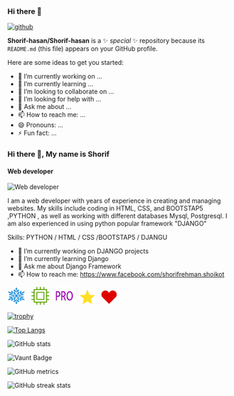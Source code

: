 ### Hi there 👋
[<img src='https://cdn.jsdelivr.net/npm/simple-icons@3.0.1/icons/github.svg' alt='github' height='40'>](https://github.com/Shorif-hasan)  


**Shorif-hasan/Shorif-hasan** is a ✨ _special_ ✨ repository because its `README.md` (this file) appears on your GitHub profile.

Here are some ideas to get you started:

- 🔭 I’m currently working on ...
- 🌱 I’m currently learning ...
- 👯 I’m looking to collaborate on ...
- 🤔 I’m looking for help with ...
- 💬 Ask me about ...
- 📫 How to reach me: ...
- 😄 Pronouns: ...
- ⚡ Fun fact: ...

### Hi there 👋, My name is Shorif
#### Web developer
![Web developer](https://scontent.fdac145-1.fna.fbcdn.net/v/t1.6435-9/51428716_638178359970231_8366760248689557504_n.jpg?_nc_cat=100&ccb=1-7&_nc_sid=7a1959&_nc_eui2=AeGWde96gPKIzxFeRQrFkLeguye97AV8Gr-7J73sBXwav6ucdF4ed5ep7Ja9E9zZRSxJQ172KvWRH6MfWvEVQgC7&_nc_ohc=zw9QvRssM3MAX9SSGb_&_nc_ht=scontent.fdac145-1.fna&oh=00_AfDxv3T3mzmO4HkWcLqPvy_R2ms2SVN7Hx9H_UT6RQWSWQ&oe=65A62B0D)

I am a web developer with years of experience in creating and managing websites. My skills include coding in HTML, CSS, and BOOTSTAP5 ,PYTHON , as well as working with different databases Mysql, Postgresql. I am also experienced in using python popular framework "DJANGO"

Skills: PYTHON / HTML / CSS /BOOTSTAP5 / DJANGU 

- 🔭 I’m currently working on DJANGO projects 
- 🌱 I’m currently learning Django 
- 💬 Ask me about Django Framework 
- 📫 How to reach me: https://www.facebook.com/shorifrehman.shoikot 



<a href='https://archiveprogram.github.com/'><img src='https://raw.githubusercontent.com/acervenky/animated-github-badges/master/assets/acbadge.gif' width='40' height='40'></a> <a href='https://docs.github.com/en/developers'><img src='https://raw.githubusercontent.com/acervenky/animated-github-badges/master/assets/devbadge.gif' width='40' height='40'></a> <a href='https://github.com/pricing'><img src='https://raw.githubusercontent.com/acervenky/animated-github-badges/master/assets/pro.gif' width='40' height='40'></a> <a href='https://stars.github.com/'><img src='https://raw.githubusercontent.com/acervenky/animated-github-badges/master/assets/starbadge.gif' width='35' height='35'></a> <a href='https://docs.github.com/en/github/supporting-the-open-source-community-with-github-sponsors'><img src='https://raw.githubusercontent.com/acervenky/animated-github-badges/master/assets/sponsorbadge.gif' width='35' height='35'></a> 

[![trophy](https://github-profile-trophy.vercel.app/?username=Shorif-hasan)](https://github.com/ryo-ma/github-profile-trophy)

[![Top Langs](https://github-readme-stats.vercel.app/api/top-langs/?username=Shorif-hasan)](https://github.com/anuraghazra/github-readme-stats)

![GitHub stats](https://github-readme-stats.vercel.app/api?username=Shorif-hasan&show_icons=true&count_private=true)  

![Vaunt Badge](https://api.vaunt.dev/v1/github/entities/Shorif-hasan/contributions?format=svg&private=true)  

![GitHub metrics](https://metrics.lecoq.io/Shorif-hasan)  

![GitHub streak stats](https://streak-stats.demolab.com/?user=Shorif-hasan)  

